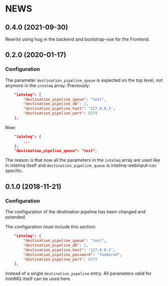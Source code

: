 NEWS
====

0.4.0 (2021-09-30)
------------------

Rewrite using hug in the backend and bootstrap-vue for the Frontend.


0.2.0 (2020-01-17)
------------------

### Configuration
The parameter `destination_pipeline_queue` is expected on the top level, not anymore in the `intelmq` array.
Previously:
```json
    "intelmq": {
        "destination_pipeline_queue": "test",
        "destination_pipeline_db": 2,
        "destination_pipeline_host": "127.0.0.1",
        "destination_pipeline_port": 6379
    },

```
Now:
```json
    "intelmq": {
        ...
    },
    "destination_pipeline_queue": "test",
```
The reason is that now all the parameters in the `intelmq` array are used like in intelmq itself and `destination_pipeline_queue` is intelmq-webinput-csv specific.

0.1.0 (2018-11-21)
------------------

### Configuration

The configuration of the destination pipeline has been changed and extended.

The configuration must include this section:

```json
    "intelmq": {
        "destination_pipeline_queue": "test",
        "destination_pipeline_db": 2,
        "destination_pipeline_host": "127.0.0.1",
        "destination_pipeline_password": "foobared",
        "destination_pipeline_port": 6379
    },
```
instead of a single `destination_pipeline` entry. All parameters valid for IntelMQ itself can be used here.
